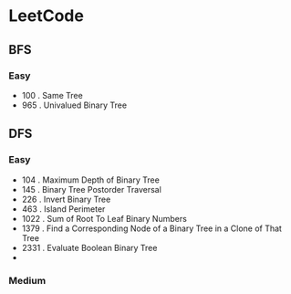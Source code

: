 # LeetCode

## BFS
### Easy
* 100 . Same Tree
* 965 . Univalued Binary Tree
 
## DFS
### Easy
* 104 . Maximum Depth of Binary Tree
* 145 . Binary Tree Postorder Traversal
* 226 . Invert Binary Tree
* 463 . Island Perimeter
* 1022 . Sum of Root To Leaf Binary Numbers
* 1379 . Find a Corresponding Node of a Binary Tree in a Clone of That Tree
* 2331 . Evaluate Boolean Binary Tree
* 
### Medium
